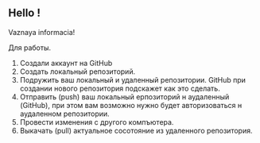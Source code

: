 ## Hello !


Vaznaya informacia!     

Для работы.

1. Создали аккаунт на GitHub
2. Создать локальный репозиторий.
3. Подружить ваш локальный и удаленный репозитории. GitHub при создании нового репозитория подскажет как это сделать.
4. Отправить (push) ваш локальный ерпозиторий н аудаленный (GitHub), при этом вам возможно нужно будет авторизоваться н аудаленном репозитории.
5. Провести изменения с другого компъютера.
6. Выкачать (pull) актуальное сосотояние из удаленного репозитория.
